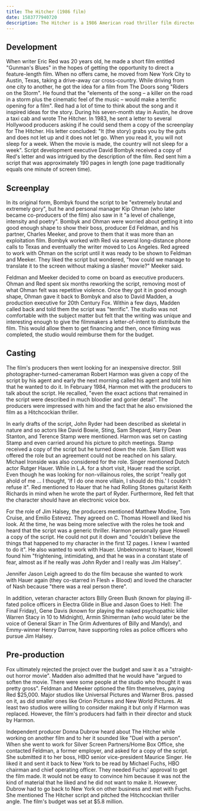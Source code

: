 ```yaml
---
title: The Hitcher (1986 film)
date: 1583777940720
description: The Hitcher is a 1986 American road thriller film directed by Robert Harmon and written by Eric Red. It stars Rutger Hauer as a homicidal maniac and C. Thomas Howell as his primary victim. It was released in the United States on February 21, 1986. The film was met with tepid critical response and grossed about $5.8 million.
---
```


## Development

When writer Eric Red was 20 years old, he made a short film entitled "Gunman's Blues" in the hopes of getting the opportunity to direct a feature-length film. When no offers came, he moved from New York City to Austin, Texas, taking a drive-away car cross-country. While driving from one city to another, he got the idea for a film from The Doors song "Riders on the Storm". He found that the "elements of the song – a killer on the road in a storm plus the cinematic feel of the music – would make a terrific opening for a film". Red had a lot of time to think about the song and it inspired ideas for the story. During his seven-month stay in Austin, he drove a taxi cab and wrote The Hitcher. In 1983, he sent a letter to several Hollywood producers asking if he could send them a copy of the screenplay for The Hitcher. His letter concluded: "It (the story) grabs you by the guts and does not let up and it does not let go. When you read it, you will not sleep for a week. When the movie is made, the country will not sleep for a week". Script development executive David Bombyk received a copy of Red's letter and was intrigued by the description of the film. Red sent him a script that was approximately 190 pages in length (one page traditionally equals one minute of screen time).

## Screenplay

In its original form, Bombyk found the script to be "extremely brutal and extremely gory", but he and personal manager Kip Ohman (who later became co-producers of the film) also saw in it "a level of challenge, intensity and poetry". Bombyk and Ohman were worried about getting it into good enough shape to show their boss, producer Ed Feldman, and his partner, Charles Meeker, and prove to them that it was more than an exploitation film. Bombyk worked with Red via several long-distance phone calls to Texas and eventually the writer moved to Los Angeles. Red agreed to work with Ohman on the script until it was ready to be shown to Feldman and Meeker. They liked the script but wondered, "how could we manage to translate it to the screen without making a slasher movie?" Meeker said.

Feldman and Meeker decided to come on board as executive producers. Ohman and Red spent six months reworking the script, removing most of what Ohman felt was repetitive violence. Once they got it in good enough shape, Ohman gave it back to Bombyk and also to David Madden, a production executive for 20th Century Fox. Within a few days, Madden called back and told them the script was "terrific". The studio was not comfortable with the subject matter but felt that the writing was unique and interesting enough to give the filmmakers a letter-of-intent to distribute the film. This would allow them to get financing and then, once filming was completed, the studio would reimburse them for the budget.

## Casting

The film's producers then went looking for an inexpensive director. Still photographer-turned-cameraman Robert Harmon was given a copy of the script by his agent and early the next morning called his agent and told him that he wanted to do it. In February 1984, Harmon met with the producers to talk about the script. He recalled, "even the exact actions that remained in the script were described in much bloodier and gorier detail". The producers were impressed with him and the fact that he also envisioned the film as a Hitchcockian thriller.

In early drafts of the script, John Ryder had been described as skeletal in nature and so actors like David Bowie, Sting, Sam Shepard, Harry Dean Stanton, and Terence Stamp were mentioned. Harmon was set on casting Stamp and even carried around his picture to pitch meetings. Stamp received a copy of the script but he turned down the role. Sam Elliott was offered the role but an agreement could not be reached on his salary. Michael Ironside was also considered for the role. Singer mentioned Dutch actor Rutger Hauer. While in L.A. for a short visit, Hauer read the script. Even though he was looking for non-villainous roles, the script "really got ahold of me ... I thought, 'If I do one more villain, I should do this.' I couldn't refuse it". Red mentioned to Hauer that he had Rolling Stones guitarist Keith Richards in mind when he wrote the part of Ryder. Furthermore, Red felt that the character should have an electronic voice box.

For the role of Jim Halsey, the producers mentioned Matthew Modine, Tom Cruise, and Emilio Estevez. They agreed on C. Thomas Howell and liked his look. At the time, he was being more selective with the roles he took and heard that the script was a generic thriller. Harmon personally gave Howell a copy of the script. He could not put it down and "couldn't believe the things that happened to my character in the first 12 pages. I knew I wanted to do it". He also wanted to work with Hauer. Unbeknownst to Hauer, Howell found him "frightening, intimidating, and that he was in a constant state of fear, almost as if he really was John Ryder and I really was Jim Halsey".

Jennifer Jason Leigh agreed to do the film because she wanted to work with Hauer again (they co-starred in Flesh + Blood) and loved the character of Nash because "there was a real person there".

In addition, veteran character actors Billy Green Bush (known for playing ill-fated police officers in Electra Glide in Blue and Jason Goes to Hell: The Final Friday), Gene Davis (known for playing the naked psychopathic killer Warren Stacy in 10 to Midnight), Armin Shimerman (who would later be the voice of General Skarr in The Grim Adventures of Billy and Mandy), and Emmy-winner Henry Darrow, have supporting roles as police officers who pursue Jim Halsey.

## Pre-production

Fox ultimately rejected the project over the budget and saw it as a "straight-out horror movie". Madden also admitted that he would have "argued to soften the movie. There were some people at the studio who thought it was pretty gross". Feldman and Meeker optioned the film themselves, paying Red $25,000. Major studios like Universal Pictures and Warner Bros. passed on it, as did smaller ones like Orion Pictures and New World Pictures. At least two studios were willing to consider making it but only if Harmon was replaced. However, the film's producers had faith in their director and stuck by Harmon.

Independent producer Donna Dubrow heard about The Hitcher while working on another film and to her it sounded like "Duel with a person". When she went to work for Silver Screen Partners/Home Box Office, she contacted Feldman, a former employer, and asked for a copy of the script. She submitted it to her boss, HBO senior vice-president Maurice Singer. He liked it and sent it back to New York to be read by Michael Fuchs, HBO chairman and chief operating officer. They needed Fuchs' approval to get the film made. It would not be easy to convince him because it was not the kind of material that he liked and he did not want to make it. However, Dubrow had to go back to New York on other business and met with Fuchs. She mentioned The Hitcher script and pitched the Hitchcockian thriller angle. The film's budget was set at $5.8 million.
